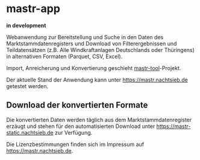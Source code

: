 # mastr-app

**in development**

Webanwendung zur Bereitstellung und Suche in den Daten des Marktstammdatenregisters und Download von Filterergebnissen
und Teildatensätzen (z.B. Alle Windkraftanlagen Deutschlands oder Thüringens) in alternativen Formaten (Parquet, CSV,
Excel).

Import, Anreicherung und Konvertierung geschieht [mastr-tool](https://codeberg.org/nachtsieb/mastr-tool)-Projekt.

Der aktuelle Stand der Anwendung kann unter https://mastr.nachtsieb.de getestet werden.

## Download der konvertierten Formate

Die konvertierten Daten werden täglich aus dem Marktstammdatenregister erzäugt und stehen für den automatisierten
Download unter https://mastr-static.nachtsieb.de zur Verfügung.

Die Lizenzbestimmungen finden sich im Impressum auf https://mastr.nachtsieb.de.
